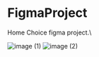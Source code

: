 # FigmaProject
Home Choice figma project.\

![image (1)](https://user-images.githubusercontent.com/61968457/126371881-e50fcb05-7c65-4534-b2e6-60c8df39fa76.png)
![image (2)](https://user-images.githubusercontent.com/61968457/126371926-f32765ac-e750-44e8-a707-9d74693f924d.png)
